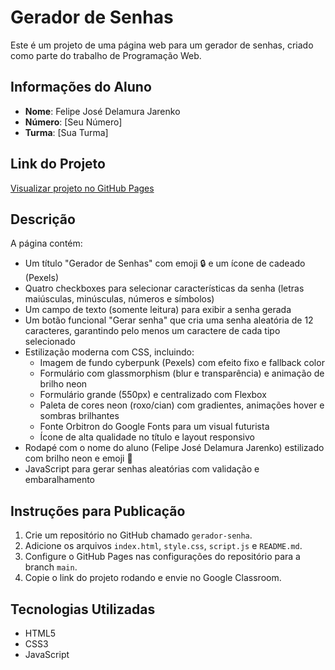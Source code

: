 # Gerador de Senhas

Este é um projeto de uma página web para um gerador de senhas, criado como parte do trabalho de Programação Web.

## Informações do Aluno
- **Nome**: Felipe José Delamura Jarenko
- **Número**: [Seu Número]
- **Turma**: [Sua Turma]

## Link do Projeto
[Visualizar projeto no GitHub Pages](https://[seu-usuario].github.io/gerador-senha/)

## Descrição
A página contém:
- Um título "Gerador de Senhas" com emoji 🔒 e um ícone de cadeado (Pexels)
- Quatro checkboxes para selecionar características da senha (letras maiúsculas, minúsculas, números e símbolos)
- Um campo de texto (somente leitura) para exibir a senha gerada
- Um botão funcional "Gerar senha" que cria uma senha aleatória de 12 caracteres, garantindo pelo menos um caractere de cada tipo selecionado
- Estilização moderna com CSS, incluindo:
  - Imagem de fundo cyberpunk (Pexels) com efeito fixo e fallback color
  - Formulário com glassmorphism (blur e transparência) e animação de brilho neon
  - Formulário grande (550px) e centralizado com Flexbox
  - Paleta de cores neon (roxo/cian) com gradientes, animações hover e sombras brilhantes
  - Fonte Orbitron do Google Fonts para um visual futurista
  - Ícone de alta qualidade no título e layout responsivo
- Rodapé com o nome do aluno (Felipe José Delamura Jarenko) estilizado com brilho neon e emoji 🌟
- JavaScript para gerar senhas aleatórias com validação e embaralhamento

## Instruções para Publicação
1. Crie um repositório no GitHub chamado `gerador-senha`.
2. Adicione os arquivos `index.html`, `style.css`, `script.js` e `README.md`.
3. Configure o GitHub Pages nas configurações do repositório para a branch `main`.
4. Copie o link do projeto rodando e envie no Google Classroom.

## Tecnologias Utilizadas
- HTML5
- CSS3
- JavaScript